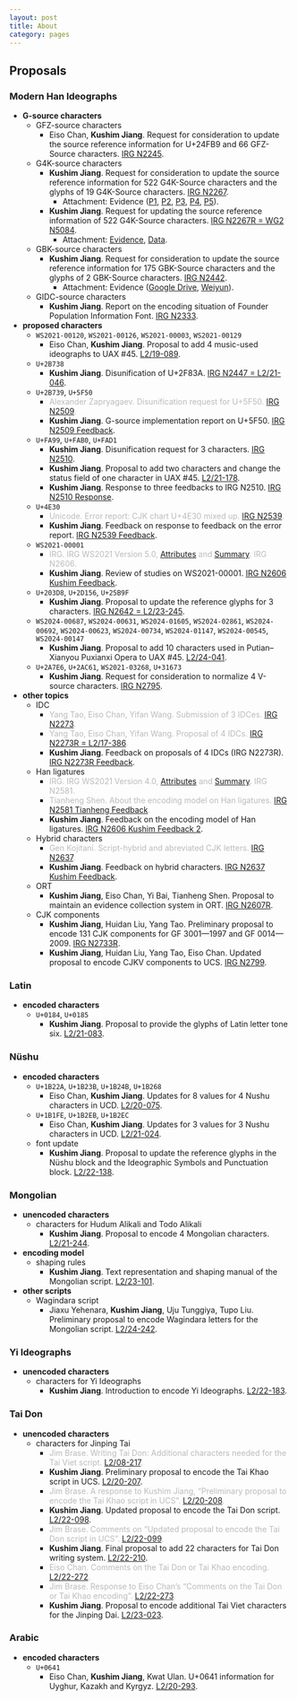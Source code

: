 ```yaml
---
layout: post
title: About
category: pages
---
```


## Proposals

### Modern Han Ideographs

- **G-source characters**
  - GFZ-source characters
    - Eiso Chan, **Kushim Jiang**. Request for consideration to update the source reference information for U+24FB9 and 66 GFZ-Source characters. [IRG N2245](https://appsrv.cse.cuhk.edu.hk/~irg/irg/irg48/IRGN2245.pdf).
  - G4K-source characters
    - **Kushim Jiang**. Request for consideration to update the source reference information for 522 G4K-Source characters and the glyphs of 19 G4K-Source characters. [IRG N2267](https://appsrv.cse.cuhk.edu.hk/~irg/irg/irg49/IRGN2267G4KIssues.pdf).
      - Attachment: Evidence ([P1](https://drive.google.com/open?id=0B2UadUw9e-TmdEMwY0tvcTFnQ3M), [P2](https://drive.google.com/file/d/0B2UadUw9e-TmRG5lS1pRVHVCc3c/view?usp=sharing), [P3](https://drive.google.com/file/d/0B2UadUw9e-TmSFdzSjFHdG5ZVUE/view?usp=sharing), [P4](https://drive.google.com/open?id=0B2UadUw9e-TmdzlTZm5kM3g0dU0), [P5](https://drive.google.com/open?id=0B2UadUw9e-TmTXQtcXdpVmZNTkE)).
    - **Kushim Jiang**. Request for updating the source reference information of 522 G4K-Source characters. [IRG N2267R = WG2 N5084](https://unicode.org/wg2/docs/n5084-IRGN2267R_G4K.pdf).
      - Attachment: [Evidence](https://unicode.org/wg2/docs/n5084-IRGN2267R_G4Kattachment.pdf), [Data](https://unicode.org/wg2/docs/n5084-IRGN2267R_G4KTable.xlsx).
  - GBK-source characters
    - **Kushim Jiang**. Request for consideration to update the source reference information for 175 GBK-Source characters and the glyphs of 2 GBK-Source characters. [IRG N2442](https://appsrv.cse.cuhk.edu.hk/~irg/irg/irg53/IRGN2442_GBK_issues.pdf).
      - Attachment: Evidence ([Google Drive](https://drive.google.com/file/d/1B2bfJArRossIi7XJHHvgqGz1JCJVnkbP/view?usp=sharing), [Weiyun](https://share.weiyun.com/W9gXEfpI)).
  - GIDC-source characters
    - **Kushim Jiang**. Report on the encoding situation of Founder Population Information Font. [IRG N2333](https://appsrv.cse.cuhk.edu.hk/~irg/irg/irg51/IRGN2333FounderFont.pdf).
- **proposed characters**
  - `WS2021-00120`, `WS2021-00126`, `WS2021-00003`, `WS2021-00129`
    - Eiso Chan, **Kushim Jiang**. Proposal to add 4 music-used ideographs to UAX #45. [L2/19-089](http://www.unicode.org/L2/L2019/19089-uax45music.pdf).
  - `U+2B738`
    - **Kushim Jiang**. Disunification of U+2F83A. [IRG N2447 = L2/21-046](https://appsrv.cse.cuhk.edu.hk/~irg/irg/irg53/IRGN2447_2F83A.pdf).
  - `U+2B739`, `U+5F50`
    - <span style="color:#bbb">Alexander Zapryagaev. Disunification request for U+5F50. [IRG N2509](https://appsrv.cse.cuhk.edu.hk/~irg/irg/irg57/IRGN2509.pdf).</span>
    - **Kushim Jiang**. G-source implementation report on U+5F50. [IRG N2509 Feedback](https://appsrv.cse.cuhk.edu.hk/~irg/irg/irg58/IRGN2509KushimFeedback.pdf).
  - `U+FA99`, `U+FAB0`, `U+FAD1`
    - **Kushim Jiang**. Disunification request for 3 characters. [IRG N2510](https://appsrv.cse.cuhk.edu.hk/~irg/irg/irg57/IRGN2510_Disunify-3-chars.pdf).
    - **Kushim Jiang**. Proposal to add two characters and change the status field of one character in UAX #45. [L2/21-178](http://www.unicode.org/L2/L2021/21178-jiang-two-characters.pdf).
    - **Kushim Jiang**. Response to three feedbacks to IRG N2510. [IRG N2510 Response](https://appsrv.cse.cuhk.edu.hk/~irg/irg/irg58/IRGN2510_KJresponse.pdf).
  - `U+4E30`
    - <span style="color:#bbb">Unicode. Error report: CJK chart U+4E30 mixed up. [IRG N2539](https://appsrv.cse.cuhk.edu.hk/~irg/irg/irg58/IRGN2539_4E30Issue.pdf).</span>
    - **Kushim Jiang**. Feedback on response to feedback on the error report. [IRG N2539 Feedback](https://appsrv.cse.cuhk.edu.hk/~irg/irg/irg58/IRGN2539KushimFeedbck.pdf).
  - `WS2021-00001`
    - <span style="color:#bbb">IRG. IRG WS2021 Version 5.0, [Attributes](https://appsrv.cse.cuhk.edu.hk/~irg/irg/irg61/IRGN2606WS2021v5.xlsx) and [Summary](https://appsrv.cse.cuhk.edu.hk/~irg/irg/irg61/IRGN2606WS2021v5-import-summary.pdf). IRG N2606.</span>
    - **Kushim Jiang**. Review of studies on WS2021-00001. [IRG N2606 Kushim Feedback](https://appsrv.cse.cuhk.edu.hk/~irg/irg/irg61/IRGN2606KushimFeedback-ws2021-00001.pdf).
  - `U+203D8`, `U+2D156`, `U+25B9F`
    - **Kushim Jiang**. Proposal to update the reference glyphs for 3 characters. [IRG N2642 = L2/23-245](https://appsrv.cse.cuhk.edu.hk/~irg/irg/irg61/IRGN2642-update-3-characters.pdf).
  - `WS2024-00687`, `WS2024-00631`, `WS2024-01605`, `WS2024-02861`, `WS2024-00692`, `WS2024-00623`, `WS2024-00734`, `WS2024-01147`, `WS2024-00545`, `WS2024-00147`
    - **Kushim Jiang**. Proposal to add 10 characters used in Putian–Xianyou Puxianxi Opera to UAX #45. [L2/24-041](https://www.unicode.org/L2/L2024/24041-add-10-chars.pdf).
  - `U+2A7E6`, `U+2AC61`, `WS2021-03268`, `U+31673`
    - **Kushim Jiang**. Request for consideration to normalize 4 V-source characters. [IRG N2795](https://www.unicode.org/irg/docs/n2795-VSourceGlyphIssues.pdf).
- **other topics**
  - IDC
    - <span style="color:#bbb">Yang Tao, Eiso Chan, Yifan Wang. Submission of 3 IDCes. [IRG N2273](https://appsrv.cse.cuhk.edu.hk/~irg/irg/irg49/IRGN2273Proposed3NewIDCs.pdf).</span>
    - <span style="color:#bbb">Yang Tao, Eiso Chan, Yifan Wang. Proposal of 4 IDCs. [IRG N2273R = L2/17-386](https://appsrv.cse.cuhk.edu.hk/~irg/irg/irg50/IRGN2273Proposed4NewIDCRevised.pdf).</span>
    - **Kushim Jiang**. Feedback on proposals of 4 IDCs (IRG N2273R). [IRG N2273R Feedback](https://appsrv.cse.cuhk.edu.hk/~irg/irg/irg53/IRGN2273R_Kushim_Feedback.pdf).
  - Han ligatures
    - <span style="color:#bbb">IRG. IRG WS2021 Version 4.0, [Attributes](https://appsrv.cse.cuhk.edu.hk/~irg/irg/irg59/IRGN2581WS2021v4.0-attributes.xlsx) and [Summary](https://appsrv.cse.cuhk.edu.hk/~irg/irg/irg59/IRGN2581WS2021v4.0-import-summary.pdf). IRG N2581.</span>
    - <span style="color:#bbb">Tianheng Shen. About the encoding model on Han ligatures. [IRG N2581 Tianheng Feedback](https://appsrv.cse.cuhk.edu.hk/~irg/irg/irg60/IRGN2581FeedbackHanLigatures.pdf).</span>
    - **Kushim Jiang**. Feedback on the encoding model of Han ligatures. [IRG N2606 Kushim Feedback 2](https://appsrv.cse.cuhk.edu.hk/~irg/irg/irg61/IRGN2606KushimFeedback-cjk-ligature.pdf).
  - Hybrid characters
    - <span style="color:#bbb">Gen Kojitani. Script-hybrid and abreviated CJK letters. [IRG N2637](https://appsrv.cse.cuhk.edu.hk/~irg/irg/irg61/IRGN2637.pdf).</span>
    - **Kushim Jiang**. Feedback on hybrid characters. [IRG N2637 Kushim Feedback](https://appsrv.cse.cuhk.edu.hk/~irg/irg/irg61/IRGN2637KushimFeedback-hybrid-cjk.pdf).
  - ORT
    - **Kushim Jiang**, Eiso Chan, Yi Bai, Tianheng Shen. Proposal to maintain an evidence collection system in ORT. [IRG N2607R](https://appsrv.cse.cuhk.edu.hk/~irg/irg/irg60/IRGN2607_evidence_collection.pdf).
  - CJK components
    - **Kushim Jiang**, Huidan Liu, Yang Tao. Preliminary proposal to encode 131 CJK components for GF 3001—1997 and GF 0014—2009. [IRG N2733R](https://www.unicode.org/irg/docs/n2733r-CJKComponents4IDS.pdf).
    - **Kushim Jiang**, Huidan Liu, Yang Tao, Eiso Chan. Updated proposal to encode CJKV components to UCS. [IRG N2799](https://www.unicode.org/irg/docs/n2799-CJKComponents4IDS.pdf).

### Latin

- **encoded characters**
  - `U+0184`, `U+0185`
    - **Kushim Jiang**. Proposal to provide the glyphs of Latin letter tone six. [L2/21-083](http://www.unicode.org/L2/L2021/21083-tone-six-glyphs.pdf).

### Nüshu

- **encoded characters**
  - `U+1B22A`, `U+1B23B`, `U+1B24B`, `U+1B268`
    - Eiso Chan, **Kushim Jiang**. Updates for 8 values for 4 Nushu characters in UCD. [L2/20-075](https://www.unicode.org/L2/L2020/20075-nushu-prop-upd.pdf).
  - `U+1B1FE`, `U+1B2EB`, `U+1B2EC`
    - Eiso Chan, **Kushim Jiang**. Updates for 3 values for 3 Nushu characters in UCD. [L2/21-024](https://www.unicode.org/L2/L2021/21024-nushu-prop-chg.pdf).
  - font update
    - **Kushim Jiang**. Proposal to update the reference glyphs in the Nüshu block and the Ideographic Symbols and Punctuation block. [L2/22-138](http://www.unicode.org/L2/L2022/22138-nushu-font-update.pdf).

### Mongolian

- **unencoded characters**
  - characters for Hudum Alikali and Todo Alikali
    - **Kushim Jiang**. Proposal to encode 4 Mongolian characters. [L2/21-244](https://www.unicode.org/L2/L2021/21244-mongolian-add-four.pdf).
- **encoding model**
  - shaping rules
    - **Kushim Jiang**. Text representation and shaping manual of the Mongolian script. [L2/23-101](http://www.unicode.org/L2/L2023/23101-mongolian-draft-utn.pdf).
- **other scripts**
  - Wagindara script
    - Jiaxu Yehenara, **Kushim Jiang**, Uju Tunggiya, Tupo Liu. Preliminary proposal to encode Wagindara letters for the Mongolian script. [L2/24-242](https://www.unicode.org/L2/L2024/24242-wagindara.pdf).

### Yi Ideographs

- **unencoded characters**
  - characters for Yi Ideographs
    - **Kushim Jiang**. Introduction to encode Yi Ideographs. [L2/22-183](http://www.unicode.org/L2/L2022/22183-yi-preliminary.pdf).

### Tai Don

- **unencoded characters**
  - characters for Jinping Tai
    - <span style="color:#bbb">Jim Brase. Writing Tai Don: Additional characters needed for the Tai Viet script. [L2/08-217](https://www.unicode.org/L2/L2008/08217-tai-don.pdf).</span>
    - **Kushim Jiang**. Preliminary proposal to encode the Tai Khao script in UCS. [L2/20-207](https://www.unicode.org/L2/L2020/20207-tai-khao.pdf).
    - <span style="color:#bbb">Jim Brase. A response to Kushim Jiang, “Preliminary proposal to encode the Tai Khao script in UCS”. [L2/20-208](https://www.unicode.org/L2/L2020/20208-tai-khao-response.pdf).</span>
    - **Kushim Jiang**. Updated proposal to encode the Tai Don script. [L2/22-098](http://www.unicode.org/L2/L2022/22098-tai-don.pdf).
    - <span style="color:#bbb">Jim Brase. Comments on “Updated proposal to encode the Tai Don script in UCS”. [L2/22-099](https://www.unicode.org/L2/L2022/22099-tai-don-comment.pdf).</span>
    - **Kushim Jiang**. Final proposal to add 22 characters for Tai Don writing system. [L2/22-210](http://www.unicode.org/L2/L2022/22210-tai-don-script.pdf).
    - <span style="color:#bbb">Eiso Chan. Comments on the Tai Don or Tai Khao encoding. [L2/22-272](https://www.unicode.org/L2/L2022/22272-tai-don-comments.pdf).</span>
    - <span style="color:#bbb">Jim Brase. Response to Eiso Chan’s “Comments on the Tai Don or Tai Khao encoding”. [L2/22-273](https://www.unicode.org/L2/L2022/22273-tai-don-cmt-response.pdf).</span>
    - **Kushim Jiang**. Proposal to encode additional Tai Viet characters for the Jinping Dai. [L2/23-023](http://www.unicode.org/L2/L2023/23023-add-tai-viet.pdf).

### Arabic

- **encoded characters**
  - `U+0641`
    - Eiso Chan, **Kushim Jiang**, Kwat Ulan. U+0641 information for Uyghur, Kazakh and Kyrgyz. [L2/20-293](https://www.unicode.org/L2/L2020/20293-0641-issue.pdf).
